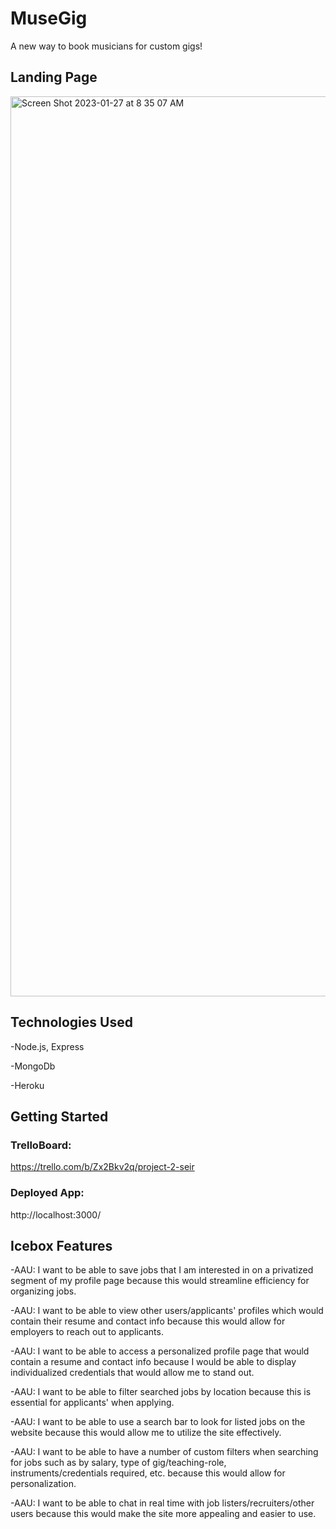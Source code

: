 # MuseGig

A new way to book musicians for custom gigs!

## Landing Page
<img width="1440" alt="Screen Shot 2023-01-27 at 8 35 07 AM" src="https://user-images.githubusercontent.com/98562653/215141076-7f2a2147-62ae-48e8-814a-5b3973f0df80.png">

## Technologies Used
-Node.js, Express

-MongoDb

-Heroku

## Getting Started
### TrelloBoard:
https://trello.com/b/Zx2Bkv2q/project-2-seir

### Deployed App:

http://localhost:3000/

## Icebox Features
-AAU: I want to be able to save jobs that I am interested in on a privatized segment of my profile page because this would streamline efficiency for organizing jobs.

-AAU: I want to be able to view other users/applicants' profiles which would contain their resume and contact info because this would allow for employers to reach out to applicants.

-AAU: I want to be able to access a personalized profile page that would contain a resume and contact info because I would be able to display individualized credentials that would allow me to stand out.

-AAU: I want to be able to filter searched jobs by location because this is essential for applicants' when applying.

-AAU: I want to be able to use a search bar to look for listed jobs on the website because this would allow me to utilize the site effectively.

-AAU: I want to be able to have a number of custom filters when searching for jobs such as by salary, type of gig/teaching-role, instruments/credentials required, etc. because this would allow for personalization.

-AAU: I want to be able to chat in real time with job listers/recruiters/other users because this would make the site more appealing and easier to use.
